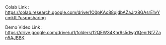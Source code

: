 Colab Link : https://colab.research.google.com/drive/1O0pKAc88qjdbAZaJrz8GAsrE1vYcmktL?usp=sharing

Demo Video Link : https://drive.google.com/drive/u/1/folders/12QEW34Khr9s5dwg1QenrNfZZan5AJBBK
